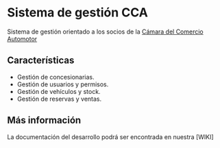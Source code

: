 # Sistema de gestión CCA

Sistema de gestión orientado a los socios de la [Cámara del Comercio Automotor](http://www.cca.org.ar/)


## Características

- Gestión de concesionarias.
- Gestión de usuarios y permisos.
- Gestión de vehículos y stock.
- Gestión de reservas y ventas.

## Más información

La documentación del desarrollo podrá ser encontrada en nuestra [WIKI]